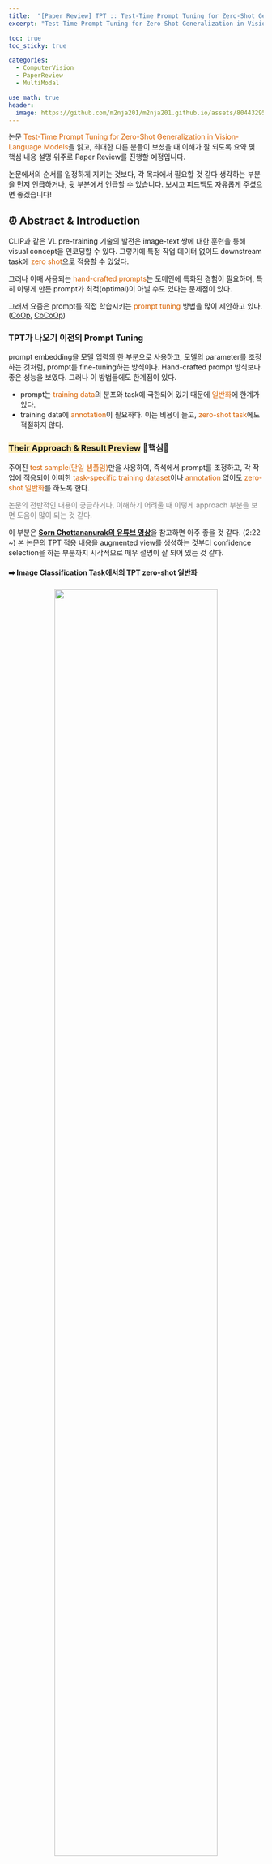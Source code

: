 ```yaml
---
title:  "[Paper Review] TPT :: Test-Time Prompt Tuning for Zero-Shot Generalization in Vision-Language Models"
excerpt: "Test-Time Prompt Tuning for Zero-Shot Generalization in Vision-Language Modelss (TPT) 논문 리뷰"

toc: true
toc_sticky: true

categories:
  - ComputerVision 
  - PaperReview
  - MultiModal

use_math: true
header:
  image: https://github.com/m2nja201/m2nja201.github.io/assets/80443295/7a839d80-f9ab-42df-91dd-15e10c0b280f
---
```


논문 <font style="color:hsl(27, 100%, 43%)">Test-Time Prompt Tuning for Zero-Shot Generalization in Vision-Language Models</font>을 읽고, 
최대한 다른 분들이 보셨을 때 이해가 잘 되도록 요약 및 핵심 내용 설명 위주로 Paper Review를 진행할 예정입니다.

논문에서의 순서를 일정하게 지키는 것보다, 각 목차에서 필요할 것 같다 생각하는 부분을 먼저 언급하거나, 뒷 부분에서 언급할 수 있습니다. 보시고 피드백도 자유롭게 주셨으면 좋겠습니다!

## ⏰ Abstract & Introduction

CLIP과 같은 VL pre-training 기술의 발전은 image-text 쌍에 대한 훈련을 통해 visual concept을 인코딩할 수 있다. 그렇기에 특정 작업 데이터 없이도 downstream task에 <font style="color:hsl(27, 100%, 43%)">zero shot</font>으로 적용할 수 있었다.

그러나 이때 사용되는 <font style="color:hsl(27, 100%, 43%)">hand-crafted prompts</font>는 도메인에 특화된 경험이 필요하며, 특히 이렇게 만든 prompt가 최적(optimal)이 아닐 수도 있다는 문제점이 있다.

그래서 요즘은 prompt를 직접 학습시키는 <font style="color:hsl(27, 100%, 43%)">prompt tuning</font> 방법을 많이 제안하고 있다. ([CoOp](https://m2nja201.github.io/computervision/paperreview/multimodal/CoOp/), [CoCoOp](https://m2nja201.github.io/computervision/paperreview/multimodal/CoCoOp/))


### TPT가 나오기 이전의 Prompt Tuning
prompt embedding을 모델 입력의 한 부분으로 사용하고, 모델의 parameter를 조정하는 것처럼, prompt를 fine-tuning하는 방식이다. Hand-crafted prompt 방식보다 좋은 성능을 보였다. 그러나 이 방법들에도 한계점이 있다.

- prompt는 <font style="color:hsl(27, 100%, 43%)">training data</font>의 분포와 task에 국한되어 있기 때문에 <font style="color:hsl(27, 100%, 43%)">일반화</font>에 한계가 있다.
- training data에 <font style="color:hsl(27, 100%, 43%)">annotation</font>이 필요하다. 이는 비용이 들고, <font style="color:hsl(27, 100%, 43%)">zero-shot task</font>에도 적절하지 않다.


### <font style="background: #ffebb3">Their Approach & Result Preview</font> 🌟핵심🌟
주어진 <font style="color:hsl(27, 100%, 43%)">test sample(단일 샘플임)</font>만을 사용하여, 즉석에서 prompt를 조정하고, 각 작업에 적응되어 어떠한 <font style="color:hsl(27, 100%, 43%)">task-specific training dataset</font>이나 <font style="color:hsl(27, 100%, 43%)">annotation</font> 없이도 <font style="color:hsl(27, 100%, 43%)">zero-shot 일반화</font>를 하도록 한다. 

<font style="color:gray"> 논문의 전반적인 내용이 궁금하거나, 이해하기 어려울 때 이렇게 approach 부분을 보면 도움이 많이 되는 것 같다. </font>

이 부분은 [**Sorn Chottananurak의 유튜브 영상**](https://youtu.be/Y6D3EzCAH-o?si=mQnfPwtdl3z-8MuX&t=142)을 참고하면 아주 좋을 것 같다. (2:22 ~) 본 논문의 TPT 적용 내용을 augmented view를 생성하는 것부터 confidence selection을 하는 부분까지 시각적으로 매우 설명이 잘 되어 있는 것 같다.

#### ➡️ Image Classification Task에서의 TPT zero-shot 일반화

<center><img src="https://github.com/azshue/TPT/assets/80443295/c04f5037-23c9-4b02-82aa-498ce34b1002" width="80%"></center>

핵심은 **confidence selection**이다. 단일 샘플에 대해 여러 <font style="color:hsl(27, 100%, 43%)">무작위 증강 뷰(random augmented view)</font>를 생성하고, 다양한 증강 뷰에 걸쳐 <font style="color:hsl(27, 100%, 43%)">일관된 예측</font>을 할 수 있도록 text prompt를 최적화한다. 이때 증강 뷰 중 <font style="color:hsl(27, 100%, 43%)">high prediction entropy</font>인 view들을 지워 confidence selection을 진행한다.

> <strong><font style="color:hsl(27, 100%, 43%)">high prediction entropy</font></strong> : entropy는 불명확함을 나타내는 단어로, **high prediction entropy**는 말그대로 '높은 불명확성 예측', 즉 **low confidence**를 의미한다. low confidence인 view는 image의 중요한 정보가 부족하기 때문에 entropy를 증가시킨다. 즉 이들을 제거하여 예측 확률을 높이는 것이다.

본 Task는 **[1] Natural Distribution Shift**와 **[2] Cross Dataset Generalization**에 대해 실험된다.

1. Natural Distribution Shift (데이터 분포 변화 상황)
- zero-shot을 사용했을 때 최대 3.6%, few-shot을 사용했을 때 최대 6.9%까지 성능이 향상되었다.
- 추가적인 data와 annotation 없이 SOTA를 달성하였다.
2. Unseen Class에서의 Cross Dataset Generalization (데이터 교차 일반화)
  - 역시 추가적인 data와 annotation 없이 SOTA를 달성하였다.

#### ➡️ Context-dependent Visual Reasoning Task에서의 TPT
**test sample** : support image 두 세트와 평가를 위한 query image로 이루어져 있다. 

<center><img src="https://github.com/azshue/TPT/assets/80443295/fee17897-0778-40e2-a3c8-e1c3de5b573d" width="60%"></center>

두 세트의 support image는 HOI 개념의 존재(presence)와 부재(absence)를 의미하는 것이다. 이때 support image는 추가적인 데이터로 간주되지 않는다. (training data가 아니기 때문이다.)

> <strong><font style="color:hsl(27, 100%, 43%)">HOI(Human-Object Interaction)</font></strong> : 사람과 물체 사이의 상호작용을 의미한다. 에시로 '자전거 타기'가 있다. **존재**의 경우, 사람이 자전거를 타고 있어 인간과 객체(자전거)의 상호작용이 보이는 사진이다. **부재**의 경우, 자전거만 있는 사진이나 사람이 자전거 옆에 서 있지만 타지 않는 모습을 예시로 들 수 있다.

<center><img src="https://github.com/azshue/TPT/assets/80443295/91531de4-4218-4eaa-b5e8-a67c53c8e618" width="70%"></center>

이러한 query image를 더 잘 분류하는 데에 <font style="color:hsl(27, 100%, 43%)">TPT</font>가 사용된다. 
- SOTA보다 4.1% 능가하는 성능을 보였다.
- 역시 추가적인 data와 annotation을 사용하지 않았다.


### Contributions
1. 어떠한 <font style="color:hsl(27, 100%, 43%)">training data와 annotation</font>를 사용하지 않고, prompt를 최적화하는 <font style="color:hsl(27, 100%, 43%)">TPT</font>를 제안하였다. 이는 <font style="color:hsl(27, 100%, 43%)">zero-shot 방식</font>으로 단일 test sample에 prompt tuning을 수행하는 최초의 연구이다.
2. TPT 방식으로 <font style="color:hsl(27, 100%, 43%)">confidence selection</font> 방식을 채택하였다. low-confidence의 예측을 유발하는 증강 뷰를 필터링 하여 '엔트로피 최소화'를 향상시켰다.
3. natural distribution shift, cross-dataset generalization, context-dependent visual reasoning 같은 경우에서 광범위한 실험을 진행했고, 기존의 zero-shot CLIP의 성능을 뛰어 넘었다.

<br>

## ⏰ Related Works
### Prompt Tuning의 기존 연구들
- CoOp : training data에서 prompt를 tuning하면서, downstream task에 대해 좋은 성능을 보였다.
- CoCoOp : CoOp의 문제점이었던 ``out-of-distribution data``에 대해 일반화 성능이 부족한 점을 보완하였다. 모델 input에 따라 조건화하여 문제를 해결하였다.

그러나 이들은 모두 <font style="color:hsl(27, 100%, 43%)">training data와 annotation</font>의 접근을 요구하여, <font style="color:hsl(27, 100%, 43%)">zero-shot</font> 지식 전달을 제한한다.

### Generalization under data distribution shifts
신뢰할 수 있는 ML 모델들은 real-world의 데이터 분포 변화에서도 잘 수행되어야 한다. Pre-trained VL model의 경우, zero-shot 방식에서 다양한 데이터 분포 변화가 있는 downstream task에 잘 일반화된다. TPT는 이에 대해 다음과 같이 작용한다.
- TPT는 downstream task 또는 target dataset에 맞게 적용시킨다는 개념보다, <font style="color:hsl(27, 100%, 43%)">CLIP 기본 모델</font> 자체를 더 좋게 향상시키는 것이 목표이다.
- 네트워크의 출력이 작은 변동(augmentation)에도 불변하도록 만든다. (<font style="color:hsl(27, 100%, 43%)">Consistency regularization based methods</font>)

### Test-time Optimization
말그대로 test time에 대한 최적화를 계산한다. TENT와 같이 배치별 예측 확률 분포의 entropy를 최소화하면서 <font style="color:hsl(27, 100%, 43%)">특정 훈련 과정에 의존하지 않고</font> 다양한 모델에 적용할 수 있다. 그러나 이의 문제점은 **한 개 이상**의 test sample이 필요하다는 것이다.

또 다른 challenge는 올바른 <font style="color:hsl(27, 100%, 43%)">parameter group</font>을 선택해야 한다는 것이다. **BN Layer**는 이미지 데이터에서 **도메인 차이**를 잡지만, 이를 통해 모델에 국한되어 좋지 않은 방안이 된다.

그러나 TPT는 이를 모두 해결한다.
- 모델을 그대로 유지(freeze)하면서, text prompt를 최적화한다. 즉, 사전 훈련된 feature를 왜곡하지 않고, pre-trained의 <font style="color:hsl(27, 100%, 43%)">zero-shot generalization</font> 능력을 보존한다.
- confidence selection 방식을 선택하여 <font style="color:hsl(27, 100%, 43%)">단일 sample</font>에 대한 해결을 하였다.

<br>

## ⏰ TPT: Test-Time Prompt Tuning
### 기존의 Prompt Tuning (using downstream training data)
**fine tuning의 문제점** : <font style="color:hsl(27, 100%, 43%)">domain-specific behaviors</font>(도메인에 특호되어 있는) 결과를 초래하고, <font style="color:hsl(27, 100%, 43%)">generalization</font> 성능을 더 잃게 하여 견고성도 떨어진다.

그러나 <font style="color:hsl(27, 100%, 43%)">prompt</font>를 사용하면, 모델의 외부에서 작용하기 때문에 pre-trained feature를 왜곡하지 않아 성능을 유지할 수 있게 한다.

<center><img src="https://github.com/azshue/TPT/assets/80443295/10479558-9b43-4c65-ac5b-865e3640b48c" width="45%">
</center>
<br>
<center>$D_{train}$ : annotation이 있는 training data</center>

### TPT의 Formula
위의 연산과 다르게, 어떠한 <font style="color:hsl(27, 100%, 43%)">annotation과 training data를 사용하지 않</font>고, prompt를 최적화하는 것을 볼 수 있다.
<center><img src="https://github.com/azshue/TPT/assets/80443295/d98bef25-3cde-40f9-bc38-ea25f1570521" width="30%"></center>

### TPT for image classification
- **Loss** : 비지도 학습 손실 사용 (label이 없기 때문)
- 다양한 <font style="color:hsl(27, 100%, 43%)">증강 뷰</font>에 걸쳐 모델의 <font style="color:hsl(27, 100%, 43%)">예측 일관성</font>을 증진
- **방법**
 1. 무작위 augmentation 집합 A를 활용하여 <font style="color:hsl(27, 100%, 43%)">무작위 증강 뷰</font> 생성
 2. entropy(불명확성)을 <font style="color:hsl(27, 100%, 43%)">최소화</font> ⇒ <font style="color:hsl(27, 100%, 43%)">confidence selection</font>
    > high-entropy(low confidence) prediction을 생성하는 view들은 중요한 정보들이 부족하기 때문에 걸러내야 한다. 이때 **prediction entropy < τ**인 sample에 대해 살려둔다.
    <center><img src="https://github.com/azshue/TPT/assets/80443295/1f83fa24-5dce-4989-8bdd-f5e285b3b758" width="70%"></center>

- 엔트로피를 기준으로 **신뢰도가 높은** sample을 선택하는 방법: <font style="color:hsl(27, 100%, 43%)">cutoff percentile ρ</font>를 사용한다. 이는 정렬 후 상위 ρ만큼의 샘플들을 사용하는 것이다.
<center><img src="https://github.com/azshue/TPT/assets/80443295/e988709c-fc72-4b5f-834c-104d63f85a48" width="50%"></center>

### TPT for context-dependent visual reasoning
binary label로 결과가 도출되고, 수동적으로 label을 직접 붙여줬어야 하지만 TPT는 <font style="color:hsl(27, 100%, 43%)">최적의 label token</font> **``cls``**를 직접 학습할 수 있다. 아래는 M개의 support image가 있을 때 context-dependent reasoning의 prompt p이다.

<center><img src="https://github.com/azshue/TPT/assets/80443295/9f57c33a-62c0-4517-a082-93599e98520c" width="45%"></center>

방법과 구조는 다음과 같다.

- positive에 ``1``, negative에 ``0`` label을 부여한다.
- binary label token ``cls={cls1, cls2}``와 prompt p를 **동시에** 조정한다.
- 각 이미지마다 CLIP의 text input으로 ``T={T1, T2 | Ti={p, cls_i}}``를 조립하여 사용한다.

<br>

## ⏰ Experiment
### [1] Robustness to Natural Distribution Shifts
- **Dataset** : 분포 외 데이터(OOD - out of distribution)로 간주되었던 ImageNet 변형체 사용
<center><img src="https://github.com/azshue/TPT/assets/80443295/ffbd910d-0438-428c-bd8e-20d5bd4eee12" width="70%"></center>
- prompt ensemble과 기존의 few-shot prompt tuning(CoOp, CoCoOp)들의 성능을 능가하는 것을 확인할 수 있다. <font style="color:green">초록색</font>
- CoOp과 CoCoOp에 TPT를 적용한 것이 더 높은 성능을 보여주었다. <font style="color:rgb(255, 204, 000)">노란색</font>

> ❓ <strong><font style="color:hsl(27, 100%, 43%)">CoCoOp + TPT보다 CoOp + TPT의 성능이 더 좋은 이유에 대한 생각</font></strong> : CoCoOp은 CoOp의 일반화 능력 부족을 보완하기 위해 고안된 것으로, 일반 class에 대한 성능을 분석해보면 CoOp > CoCoOp인 것을 볼 수 있다.
이때, TPT가 CoOp의 일반화 성능을 높여주기 때문에, CoCoOp보다 높았던 기본 class에서의 CoOp 성능을 유지할 수 있기 때문이라고 생각한다.
> 🗣️ 선배 분께서 공유해주신 의견
: 실험적으로 16개의 샘플만 뽑아서 활용하기 때문에, 정확하게 분석하기는 어려운 것 같다. 뽑힌 샘플의 이미지가 얼마나 유사했는지에 따라 이미지 기반으로 prompt를 뽑아내는 CoOpOp의 경우 성능 등락이 많이 변할 것 같다.

### [2] Cross-Datasets Generalization
#### ➡️ 실험 1. source는 ImageNet, target은 fine-grained dataset
<center><img src="https://github.com/m2nja201/m2nja201.github.io/assets/80443295/c8e428af-3a62-4b60-9460-ef8ebb4ad74b" width="70%"></center>
- TPT는 zero-shot 방식이기 때문에 ImageNet을 학습하지 않는다.
- 그런데도 ImageNet으로 학습한 <font style="color:hsl(27, 100%, 43%)">CoCoOp</font>과 비슷한 성능을 내었다.


#### ➡️ 실험 2[more challenging]. source는 specialized fine-grained dataset, target도 fine-grained dataset
source와 target의 중복이 없다. 다음은 baseline CLIP에 대해 얼마나 개선이 되었는지를 표시한 그래프이다.
<center><img src="https://github.com/m2nja201/m2nja201.github.io/assets/80443295/a05a9967-4765-4794-8e79-6fc6604515fa" width="70%"></center>
- TPT를 제외하고는 <font style="color:hsl(27, 100%, 43%)">CoOp과 CoCoOp 모두 성능이 오히려 감소</font>한 것을 확인할 수 있다. (Cross-Dataset에서)
- 즉, TPT의 <font style="color:hsl(27, 100%, 43%)">Cross-Dataset에 대한 일반화 능력</font>이 뛰어난 것을 볼 수 있다. (양수)

### [3] Context-dependent visual reasoning on Bongard-HOI
**비교를 위한 세가지 방법**
1. **CNN-baseline** : Bongard-HOI training data로 훈련된 단순한 분류기
  - 전체 sample들을 이진 output과 매핑하여 query image가 적합한 concept을 포함하고 있는지 확인
2. **Meta-baseline** : Bongard-HOI의 샘플들을 few-shot task로 간주하고, meta 목표와 함께 훈련 데이터로 훈련 시켜, 새로운 task에 빠르게 모델이 적응할 수 있도록
3. **HOITrans** : 이전 최고 방법
    - 다양한 HOI 검출 벤치마크에서 최신 정확도를 달성하는 트랜스포머 기반 HOI 검출 모델
    - 쿼리 이미지의 검출된 HOI를 **support image와 비교함**으로써 Bongard-HOI를 해결

<center><img src="https://github.com/m2nja201/m2nja201.github.io/assets/80443295/939f4c84-5139-465b-8c72-763ec060ced7" width="70%"></center>

TPT의 성능이 기존 가장 성능을 좋게 보였던 <font style="color:hsl(27, 100%, 43%)">HOITrans</font>보다 평균 4.13% 증가한 것을 볼 수 있다. 특히 <font style="color:hsl(27, 100%, 43%)">unseen act / unseen obj</font>에서도 65.48%의 성능을 보이는 것이 <font style="color:hsl(27, 100%, 43%)">일반화</font> 능력이 뛰어난 것을 확인할 수 있다.

<br>

## ⏰ Ablation Study
### [1] Test-time Optimization
<center><img src="https://github.com/m2nja201/m2nja201.github.io/assets/80443295/5c862fb1-1623-43dd-b5e9-c713cf1ecbcf" width="40%"></center>
parameter group을 대상으로 test-time optimization 연구를 진행한 결과, <font style="color:hsl(27, 100%, 43%)">Prompt를 최적화 하는 것</font>이 가장 높은 성능 향상을 가져오는 것을 볼 수 있다.

> ❓ 반면, Visaul Encoder 최적화가 가장 낮은 성능을 보였는데, 이는 pre-trained feature가 왜곡되기 때문이라고 생각한다.
> 🗣️ 선배 분께서 공유해주신 의견
: text의 경우는 test-time시에 N개로 고정되어있어 variation이 크지 않지만, 이미지의 경우 샘플하나하나가 모두 달라 variation이 text에 비하여 매우 크기 때문에 학습이 어려운 경우라고 생각

### [2] Confidence Selection의 효과
- <strong><font style="color:hsl(27, 100%, 43%)">Confidence selection의 사용 여부</font>에 따라 성능을 확인</strong>
  <center><img src="https://github.com/m2nja201/m2nja201.github.io/assets/80443295/95a92a3f-10a1-47ee-99c5-26036d79d59d" width="70%"></center>

- <strong>Cutoff <font style="color:hsl(27, 100%, 43%)">ρ-percentile</font>에 따라 성능을 확인</strong>
  <center><img src="https://github.com/m2nja201/m2nja201.github.io/assets/80443295/6f8c9641-1a98-45f1-aa83-0c65ae944e74" width="40%"></center>
  
### [3] 효율성과 성능(정확도) trade off
- **TPT의 효율성에 영향을 미치는 요소** : augmented view 수, 역전파에 의해 유발되는 runtime과 memory 사용량을 증가시키는 optimization step 수

<center><img src="https://github.com/m2nja201/m2nja201.github.io/assets/80443295/b6203d71-b986-408b-9661-98798bef6a88" width="70%"></center>

- augmented view가 **8** 개일 때도, CLIP에 2% 이상의 성능 향상을 보인다.
- TPT step을 1에서 2로 증가시키면 0.4% 정도 증가를 하지만, 그 이상을 수행해도 유의미한 성능 향상은 없었다. 
- 따라서 step을 1로 설정하여 위 실험들을 진행하였다. 

<br>

## ⏰ Conclusion
### Contribution
- 적응형 prompt를 <font style="color:hsl(27, 100%, 43%)">단일 test sample</font>로 <font style="color:hsl(27, 100%, 43%)">즉석</font>에서 학습할 수 있는새로운 prompt tuning 방법인 TPT(Test-time Prompt Tuning)을 개발하였다.
- Natural <font style="color:hsl(27, 100%, 43%)">Distribution Shift</font>에 대한 강인성과 <font style="color:hsl(27, 100%, 43%)">Cross-Dataset의 일반화</font>, <font style="color:hsl(27, 100%, 43%)">Context-dependent visual reasoning</font>에 대한 성능 향상을 입증하였다.
- Zero-shot generalization 능력 향상을 <font style="color:hsl(27, 100%, 43%)">training data</font>와 <font style="color:hsl(27, 100%, 43%)">annotation</font> 없이 이뤘다.

### Limitation
test time의 prompt를 최적화할 때, 한 단계의 역전파가 필요하다. 또한 TPT는 단일 test sample에 대해 여러 augmented view를 생성하기 때문에 메모리 비용을 증가시킨다.

<br>

## ⏰ 본 논문에 대한 나의 생각
prompt tuning에 대한 논문들을 읽어왔지만, test-time에 zero-shot으로 즉각 처리할 수 있는 TPT는 너무 새로웠다. 인상 깊었던 부분은 Related Work 부분이었는데, zero-shot에 대한 고민과 test-time optimization에 대한 아이디어들을 합쳐 더 좋은 성능을 낼 수 있는 prompt tuning을 고안해낸 것이 존경스러웠다. 데이터 전처리로만 사용될 줄 알았던 augmentation이 test-time에서 단일 test sample을 여러 sample을 받아온 것처럼 사용할 수 있다는 것이 가장 신기하였다. 무언가를 새롭게 만들어내기 위해 단순히 있는 방법들을 합친 것이 아니라, 각각의 파트에 대해 새로운 관점으로 접근하는 것이 중요한 것 같다.
